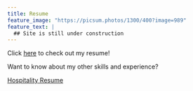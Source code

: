 ```yaml
---
title: Resume
feature_image: "https://picsum.photos/1300/400?image=989"
feature_text: |
  ## Site is still under construction 
---
```


Click [here](prof_resume.pdf) to check out my resume!

Want to know about my other skills and experience?  

[Hospitality Resume](hospitality_resume.md)

